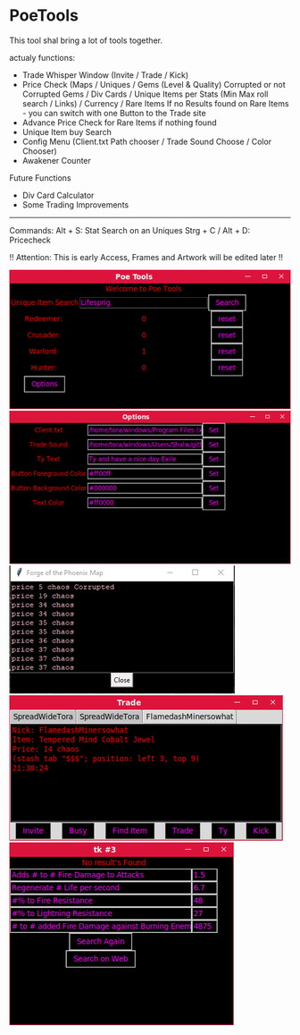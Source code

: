 # PoeTools
This tool shal bring a lot of tools together.

actualy functions:
* Trade Whisper Window (Invite / Trade / Kick)
* Price Check (Maps / Uniques / Gems (Level & Quality) Corrupted or not Corrupted Gems / Div Cards / Unique Items per Stats (Min Max roll search / Links) / Currency / Rare Items
If no Results found on Rare Items - you can switch with one Button to the Trade site
* Advance Price Check for Rare Items if nothing found
* Unique Item buy Search
* Config Menu (Client.txt Path chooser / Trade Sound Choose / Color Chooser)
* Awakener Counter

Future Functions
* Div Card Calculator
* Some Trading Improvements

-----------
Commands:
Alt + S: Stat Search on an Uniques
Strg + C / Alt + D: Pricecheck


!! Attention: This is early Access, Frames and Artwork will be edited later !!

![Main](/Images/main.png) ![options](/Images/options.png)
![Sample price](/Images/price.PNG) ![Sample trade](/Images/trade.png)
![advance search](/Images/advance.png)
